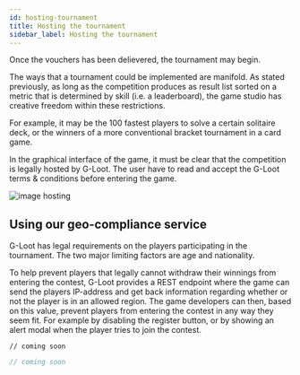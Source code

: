 ```yaml
---
id: hosting-tournament
title: Hosting the tournament
sidebar_label: Hosting the tournament
---
```


Once the vouchers has been delievered, the tournament may begin.

The ways that a tournament could be implemented are manifold. As stated previously, as long as the competition produces as result list sorted on a metric that is determined by skill (i.e. a leaderboard), the game studio has creative freedom within these restrictions.

For example, it may be the 100 fastest players to solve a certain solitaire deck, or the winners of a more conventional bracket tournament in a card game.

In the graphical interface of the game, it must be clear that the competition is legally hosted by G-Loot. The user have to read and accept the G-Loot terms & conditions before entering the game.

![image hosting](assets/voucher/hosting.png)

## Using our geo-compliance service

G-Loot has legal requirements on the players participating in the tournament. The two major limiting factors are age and nationality.

To help prevent players that legally cannot withdraw their winnings from entering the contest, G-Loot provides a REST endpoint where the game can send the players IP-address and get back information regarding whether or not the player is in an allowed region. The game developers can then, based on this value, prevent players from entering the contest in any way they seem fit. For example by disabling the register button, or by showing an alert modal when the player tries to join the contest.

<!--DOCUSAURUS_CODE_TABS-->
<!--Javascript-->

```nodeJs
// coming soon
```

<!--Kotlin-->

```kotlin
// coming soon
```

<!--END_DOCUSAURUS_CODE_TABS-->
